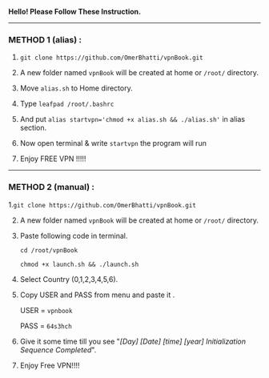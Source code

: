 <b>Hello! Please Follow These Instruction.</b>

----------------------------------------------------------------------------------------------

<h3>METHOD 1 (alias) :</h3> 

1. ```git clone https://github.com/OmerBhatti/vpnBook.git```

2. A new folder named ```vpnBook``` will be created at home or ```/root/``` directory.

3. Move ```alias.sh``` to Home directory.
4. Type ```leafpad /root/.bashrc``` 
5. And put ```alias startvpn='chmod +x alias.sh && ./alias.sh'``` in alias section.
6. Now open terminal & write ```startvpn``` the program will run
7. Enjoy FREE VPN !!!!! 

-----------------------------------------------------------------------------------------------

<h3>METHOD 2 (manual) :</h3>

1.```git clone https://github.com/OmerBhatti/vpnBook.git```

2. A new folder named ```vpnBook``` will be created at home or ```/root/``` directory.

3. Paste following code in terminal.

	```cd /root/vpnBook```	
	
	```chmod +x launch.sh && ./launch.sh```

4. Select Country (0,1,2,3,4,5,6).
5. Copy USER and PASS from menu and paste it .

	USER = ```vpnbook```
	
	PASS = ```64s3hch```
	
6. Give it some time till you see "<i>[Day] [Date] [time] [year] Initialization Sequence Completed</i>".
7. Enjoy Free VPN!!!!
